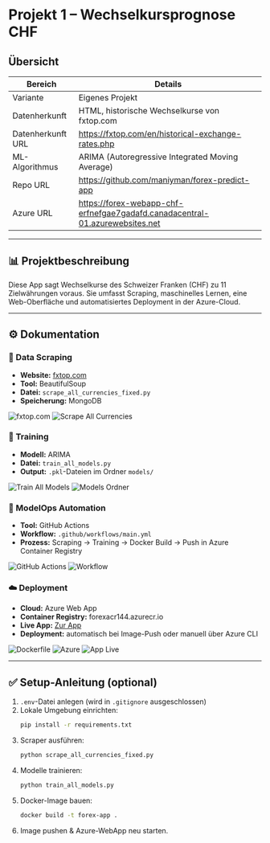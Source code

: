 
# Projekt 1 – Wechselkursprognose CHF

## Übersicht

| Bereich          | Details                                                                         |
|------------------|--------------------------------------------------------------------------------|
| Variante        | Eigenes Projekt                                                                |
| Datenherkunft  | HTML, historische Wechselkurse von fxtop.com                                   |
| Datenherkunft URL | https://fxtop.com/en/historical-exchange-rates.php                           |
| ML-Algorithmus | ARIMA (Autoregressive Integrated Moving Average)                               |
| Repo URL       | https://github.com/maniyman/forex-predict-app                                        |
| Azure URL      | https://forex-webapp-chf-erfnefgae7gadafd.canadacentral-01.azurewebsites.net    |

---

## 📊 Projektbeschreibung

Diese App sagt Wechselkurse des Schweizer Franken (CHF) zu 11 Zielwährungen voraus. Sie umfasst Scraping, maschinelles Lernen, eine Web-Oberfläche und automatisiertes Deployment in der Azure-Cloud.

---

## ⚙️ Dokumentation

### 🔎 Data Scraping

- **Website:** [fxtop.com](https://fxtop.com/en/historical-exchange-rates.php)  
- **Tool:** BeautifulSoup  
- **Datei:** `scrape_all_currencies_fixed.py`  
- **Speicherung:** MongoDB  
<img src="images/fxtop.com.jpg" alt="fxtop.com" style="max-width: 100%; height: auto;">
<img src="images/ScrapeAllCurnecies.jpg" alt="Scrape All Currencies" style="max-width: 100%; height: auto;">

### 🧠 Training

- **Modell:** ARIMA  
- **Datei:** `train_all_models.py`  
- **Output:** `.pkl`-Dateien im Ordner `models/`  
<img src="images/trainAllModels.jpg" alt="Train All Models" style="max-width: 100%; height: auto;">
<img src="images/Models Ordner.jpg" alt="Models Ordner" style="max-width: 100%; height: auto;">

### 🔄 ModelOps Automation

- **Tool:** GitHub Actions  
- **Workflow:** `.github/workflows/main.yml`  
- **Prozess:** Scraping → Training → Docker Build → Push in Azure Container Registry  
<img src="images/Github Actions.jpg" alt="GitHub Actions" style="max-width: 100%; height: auto;">
<img src="images/Workflow.jpg" alt="Workflow" style="max-width: 100%; height: auto;">

### ☁️ Deployment

- **Cloud:** Azure Web App  
- **Container Registry:** forexacr144.azurecr.io  
- **Live App:** [Zur App](https://forex-webapp-chf-erfnefgae7gadafd.canadacentral-01.azurewebsites.net)  
- **Deployment:** automatisch bei Image-Push oder manuell über Azure CLI  
<img src="images/Dockerfile.jpg" alt="Dockerfile" style="max-width: 100%; height: auto;">
<img src="images/Azure.jpg" alt="Azure" style="max-width: 100%; height: auto;">
<img src="images/App Live.jpg" alt="App Live" style="max-width: 100%; height: auto;">

---

## ✅ Setup-Anleitung (optional)

1. `.env`-Datei anlegen (wird in `.gitignore` ausgeschlossen)
2. Lokale Umgebung einrichten:
   ```bash
   pip install -r requirements.txt
   ```
3. Scraper ausführen:
   ```bash
   python scrape_all_currencies_fixed.py
   ```
4. Modelle trainieren:
   ```bash
   python train_all_models.py
   ```
5. Docker-Image bauen:
   ```bash
   docker build -t forex-app .
   ```
6. Image pushen & Azure-WebApp neu starten.
